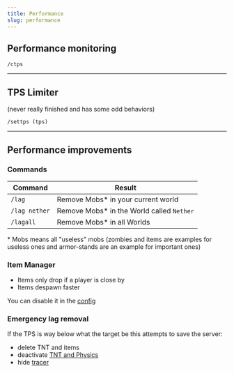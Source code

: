```yaml
---
title: Performance
slug: performance
---
```


## Performance monitoring

`/ctps`

---

## TPS Limiter

(never really finished and has some odd behaviors)

`/settps (tps)`

---

## Performance improvements

### Commands

Command       | Result
------------- | ------
`/lag`        | Remove Mobs\* in your current world
`/lag nether` | Remove Mobs\* in the World called `Nether`
`/lagall`     | Remove Mobs\* in all Worlds


\* Mobs means all "useless" mobs (zombies and items are examples for useless ones and armor-stands are an example for important ones)

### Item Manager

- Items only drop if a player is close by
- Items despawn faster

You can disable it in the [config](#config)

### Emergency lag removal

If the TPS is way below what the target be this attempts to save the server:
- delete TNT and items
- deactivate [TNT and Physics](#area/basics)
- hide [tracer](#tracer)

